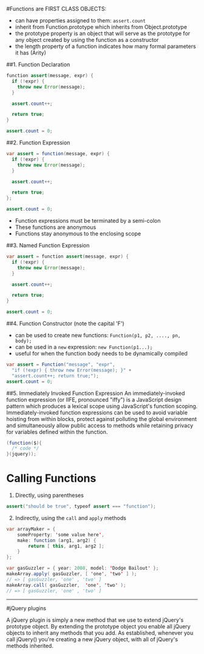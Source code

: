 #Functions are FIRST CLASS OBJECTS:
* can have properties assigned to them: ```assert.count```
* inherit from Function.prototype which inherits from Object.prototype
* the prototype property is an object that will serve as the prototype
 for any object created by using the function as a constructor
 * the length property of a function indicates how many formal parameters
 it has (Arity)

##1. Function Declaration
```java
function assert(message, expr) {
  if (!expr) {
    throw new Error(message);
  }

  assert.count++;

  return true;
}

assert.count = 0;
```

##2. Function Expression
```java
var assert = function(message, expr) {
  if (!expr) {
    throw new Error(message);
  }

  assert.count++;

  return true;
};

assert.count = 0;
```
* Function expressions must be terminated by a semi-colon
* These functions are anonymous
* Functions stay anonymous to the enclosing scope

##3. Named Function Expression
```java
var assert = function assert(message, expr) {
  if (!expr) {
    throw new Error(message);
  }

  assert.count++;

  return true;
}

assert.count = 0;
```

##4. Function Constructor (note the capital 'F')
* can be used to create new functions: `Function(p1, p2, ...., pn, body);`
* can be used in a `new` expression: `new Function(p1...);`
* useful for when the function body needs to be dynamically compiled
```java
var assert = Function("message", "expr",
  "if (!expr) { throw new Error(message); }" +
  "assert.count++; return true;");
assert.count = 0;
```

##5. Immediately Invoked Function Expression
An immediately-invoked function expression (or IIFE, pronounced "iffy") is a JavaScript design pattern which produces a lexical scope using JavaScript's function scoping. Immediately-invoked function expressions can be used to avoid variable hoisting from within blocks, protect against polluting the global environment and simultaneously allow public access to methods while retaining privacy for variables defined within the function.
```java
(function($){
  /* code */
}(jquery));
```


# Calling Functions
1. Directly, using parentheses
```java
assert("should be true", typeof assert === "function");
```
2. Indirectly, using the `call` and `apply` methods
```java
var arrayMaker = {
    someProperty: 'some value here',
    make: function (arg1, arg2) {
        return [ this, arg1, arg2 ];
    }
};

var gasGuzzler = { year: 2008, model: 'Dodge Bailout' };
makeArray.apply( gasGuzzler, [ 'one', 'two' ] );
// => [ gasGuzzler, 'one' , 'two' ]
makeArray.call( gasGuzzler,  'one', 'two' );
// => [ gasGuzzler, 'one' , 'two' ]
```

------------------------
#jQuery plugins

A jQuery plugin is simply a new method that we use to extend jQuery's
 prototype object. By extending the prototype object you enable all
 jQuery objects to inherit any methods that you add. As established,
 whenever you call jQuery() you're creating a new jQuery object, with
 all of jQuery's methods inherited.
